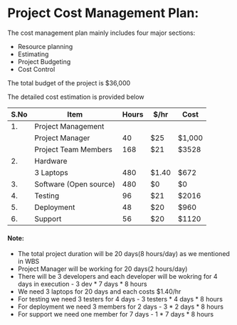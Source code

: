 # Project Cost Management Plan:

The cost management plan mainly includes four major sections:

- Resource planning
- Estimating
- Project Budgeting
- Cost Control

The total budget of the project is $36,000

The detailed cost estimation is provided below

| S.No | Item                   | Hours | $/hr | Cost   |
|------|------------------------|-------|------|--------|
| 1.   | Project Management     |       |      |        |
|      | Project Manager        |  40   | $25  | $1,000 |
|      | Project Team Members   | 168   | $21  | $3528  |
| 2.   |  Hardware              |       |      |        |
|      | 3 Laptops              | 480   | $1.40  | $672  |
| 3.   | Software (Open source) | 480   | $0   | $0     |
| 4.   | Testing                | 96    | $21  | $2016  |
| 5.   | Deployment             | 48    | $20  | $960   |
| 6.   | Support                | 56    | $20  | $1120  |


#### Note: 

- The total project duration will be 20 days(8 hours/day) as we mentioned in WBS
- Project Manager will be working for 20 days(2 hours/day) 
- There will be 3 developers and each developer will be wokring for 4 days in execution - 3 dev * 7 days * 8 hours 
- We need 3 laptops for 20 days and each costs $1.40/hr
- For testing we need 3 testers for 4 days - 3 testers * 4 days * 8 hours
- For deployment we need 3 members for 2 days - 3 * 2 days * 8 hours
- For support we need one member for 7 days - 1 * 7 days * 8 hours

